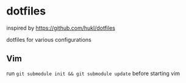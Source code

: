 dotfiles
========

inspired by https://github.com/hukl/dotfiles


dotfiles for various configurations
## Vim
run ```git submodule init && git submodule update``` before starting vim
